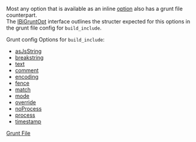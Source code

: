 Most any option that is available as an inline [option](../Options) also has a grunt file counterpart.  
The [IBiGruntOpt](/grunt-build-include/interfaces/_modules_interfaces_.ibigruntopt.html) interface outlines the structer expected for this options in the grunt file config for `build_include`.  

Grunt config Options for `build_include`:

* [asJsString](asjsstring/)
* [breakstring](breakstring/)
* [text](text/)
* [comment](comment/)
* [encoding](encoding/)
* [fence](fence/)
* [match](match/)
* [mode](mode/)
* [override](override/)
* [noProcess](noProcess/)
* [process](process/)
* [timestamp](timestamp/)

[Grunt File](../)